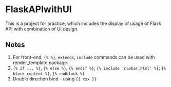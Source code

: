 # FlaskAPIwithUI
This is a project for practice, which includes the display of usage of Flask API with combination of UI design.


## Notes
1. For front-end, `{% %}`, `extends`, `include` commands can be used with render_template package.
2. `{% if ... %}`, `{% else %}`, `{% endif %}`; `{% include 'navbar.html' %}`; `{% block content %}`, `{% endblock %}`
3. Double direction bind - using `{{ xxx }}`